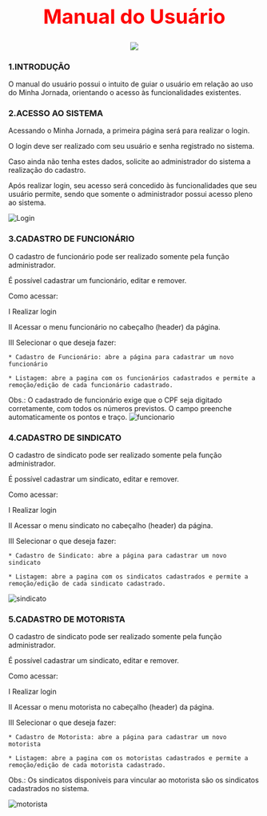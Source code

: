 # <h1 style="color:red;font-size:40px" align="center">Manual do Usuário</h1>

<p align="center"><img src=https://user-images.githubusercontent.com/60778277/100552876-b6375800-3268-11eb-9b46-ae76032d2ed3.JPG ></p>

### 1.INTRODUÇÃO
O manual do usuário possui o intuito de guiar o usuário em relação ao uso do Minha Jornada, orientando o acesso às funcionalidades existentes. 
### 2.ACESSO AO SISTEMA
Acessando o Minha Jornada, a primeira página será para realizar o login.

O login deve ser realizado com seu usuário e senha registrado no sistema.

Caso ainda não tenha estes dados, solicite ao administrador do sistema a realização do cadastro.

Após realizar login, seu acesso será concedido às funcionalidades que seu usuário permite, sendo que somente o administrador possui acesso pleno ao sistema.

![Login](https://j.gifs.com/p8yMor.gif)

### 3.CADASTRO DE FUNCIONÁRIO
O cadastro de funcionário pode ser realizado somente pela função administrador.

É possível cadastrar um funcionário, editar e remover.

Como acessar:

I Realizar login

II Acessar o menu funcionário no cabeçalho (header) da página.

III Selecionar o que deseja fazer:

    * Cadastro de Funcionário: abre a página para cadastrar um novo funcionário
    
    * Listagem: abre a pagina com os funcionários cadastrados e permite a remoção/edição de cada funcionário cadastrado.
    
Obs.: O cadastrado de funcionário exige que o CPF seja digitado corretamente, com todos os números previstos. O campo preenche automaticamente os pontos e traço.
![funcionario](https://github.com/PITime01/Minha-Jornada/blob/SPRINT-3/SPRINT%203/funcionario_1.gif)

### 4.CADASTRO DE SINDICATO
O cadastro de sindicato pode ser realizado somente pela função administrador.

É possível cadastrar um sindicato, editar e remover.

Como acessar:

I Realizar login

II Acessar o menu sindicato no cabeçalho (header) da página.

III Selecionar o que deseja fazer:

    * Cadastro de Sindicato: abre a página para cadastrar um novo sindicato
    
    * Listagem: abre a pagina com os sindicatos cadastrados e permite a remoção/edição de cada sindicato cadastrado.
    
![sindicato](https://github.com/PITime01/Minha-Jornada/blob/SPRINT-3/SPRINT%203/sindicato.gif)

### 5.CADASTRO DE MOTORISTA
O cadastro de sindicato pode ser realizado somente pela função administrador.

É possível cadastrar um sindicato, editar e remover.

Como acessar:

I Realizar login

II Acessar o menu motorista no cabeçalho (header) da página.

III Selecionar o que deseja fazer:

    * Cadastro de Motorista: abre a página para cadastrar um novo motorista
    
    * Listagem: abre a pagina com os motoristas cadastrados e permite a remoção/edição de cada motorista cadastrado.
    
Obs.: Os sindicatos disponíveis para vincular ao motorista são os sindicatos cadastrados no sistema.
    
![motorista](https://github.com/PITime01/Minha-Jornada/blob/SPRINT-3/SPRINT%203/motorista.gif)
    

